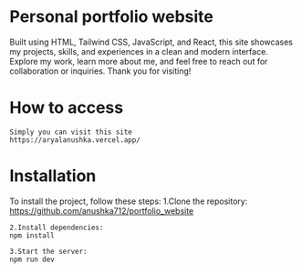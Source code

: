 # Personal portfolio website
   Built using HTML, Tailwind CSS, JavaScript, and React, this site showcases my projects, skills, and experiences in a clean and modern interface. Explore my work, learn more about me, and feel free to reach out for collaboration or inquiries. Thank you for visiting! 

# How to access
    Simply you can visit this site
    https://aryalanushka.vercel.app/

# Installation
To install the project, follow these steps:
       1.Clone the repository:
       https://github.com/anushka712/portfolio_website

    2.Install dependencies:
    npm install

    3.Start the server:
    npm run dev



